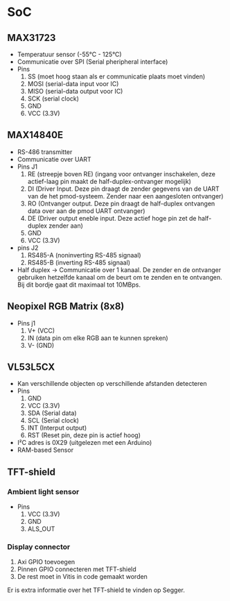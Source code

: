 # SoC

## MAX31723
- Temperatuur sensor (-55°C - 125°C)
- Communicatie over SPI (Serial pheripheral interface)
- Pins 
	1. SS (moet hoog staan als er communicatie plaats moet vinden)
	2. MOSI (serial-data input voor IC)
	3. MISO (serial-data output voor IC)
	4. SCK (serial clock)
	5. GND
	6. VCC (3.3V)

## MAX14840E
- RS-486 transmitter
- Communicatie over UART
- Pins J1
	1. RE (streepje boven RE) (ingang voor ontvanger inschakelen, deze actief-laag pin maakt de half-duplex-ontvanger mogelijk)
	2. DI (Driver Input. Deze pin draagt de zender gegevens van de UART van de het pmod-systeem. Zender naar een aangesloten ontvanger)
	3. RO (Ontvanger output. Deze pin draagt de half-duplex ontvangen data over aan de pmod UART ontvanger)
	4. DE (Driver output eneble input. Deze actief hoge pin zet de half-duplex zender aan)
	5. GND
	6. VCC (3.3V)
- pins J2
	1. RS485-A (noninverting RS-485 signaal)
	2. RS485-B (inverting RS-485 signaal)
- Half duplex -> Communicatie over 1 kanaal. De zender en de ontvanger gebruiken hetzelfde kanaal om de beurt om te zenden en te ontvangen. Bij dit bordje gaat dit maximaal tot 10MBps. 

## Neopixel RGB Matrix (8x8)
- Pins j1
	1. V+ (VCC)
	2. IN (data pin om elke RGB aan te kunnen spreken)
	3. V- (GND)

## VL53L5CX
- Kan verschillende objecten op verschillende afstanden detecteren
- Pins 
	1. GND
	2. VCC (3.3V)
	3. SDA (Serial data)
	4. SCL (Serial clock)
	5. INT (Interput output)
	6. RST (Reset pin, deze pin is actief hoog)
-	I²C adres is 0X29 (uitgelezen met een Arduino)
-	RAM-based Sensor

## TFT-shield
### Ambient light sensor 
- Pins 
	1. VCC (3.3V)
	2. GND
	3. ALS_OUT
### Display connector
1. Axi GPIO toevoegen
2. Pinnen GPIO connecteren met TFT-shield
3. De rest moet in Vitis in code gemaakt worden

<p>Er is extra informatie over het TFT-shield te vinden op Segger.</p>
